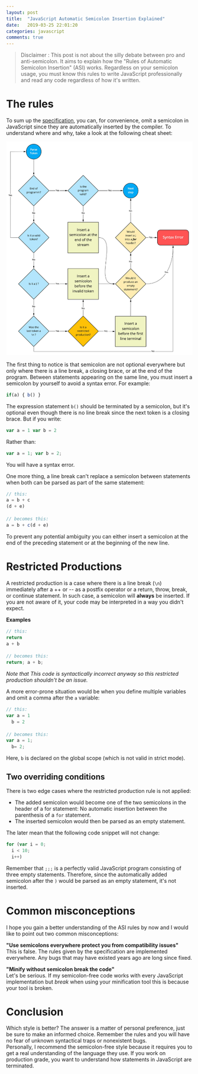 ```yaml
---
layout: post
title:  "JavaScript Automatic Semicolon Insertion Explained"
date:   2019-03-25 22:01:20
categories: javascript
comments: true
---
```


> Disclaimer : This post is not about the silly debate between pro and anti-semicolon. It aims to explain how the "Rules of Automatic Semicolon Insertion" (ASI) works. Regardless on your semicolon usage, you must know this rules to write JavaScript professionally and read any code regardless of how it's written.

# The rules
To sum up the [specification](http://es5.github.io/#x7.9.1), you can, for convenience, omit a semicolon in JavaScript since they are automatically inserted by the compiler. To understand where and why, take a look at the following cheat sheet:

<img src="/assets/posts/2019-03-25-javascript_automatic_semicolon_insertion/ASI_cheat_sheet.jpg" alt="ASI cheat sheet" id="asi-fig" />

The first thing to notice is that semicolon are not optional everywhere but only where there is a line break, a closing brace, or at the end of the program. Between statements appearing on the same line, you must insert a semicolon by yourself to avoid a syntax error. For example:

```javascript
if(a) { b() }
```

The expression statement `b()` should be terminated by a semicolon, but it's optional even though there is no line break since the next token is a closing brace. But if you write:  

```javascript
var a = 1 var b = 2
```

Rather than:  

```javascript
var a = 1; var b = 2;
```

You will have a syntax error.  

One more thing, a line break can't replace a semicolon between statements when both can be parsed as part of the same statement:  

```javascript
// this:
a = b + c 
(d + e)
 
// becomes this:
a = b + c(d + e)
```

To prevent any potential ambiguity you can either insert a semicolon at the end of the preceding statement or at the beginning of the new line.  

# Restricted Productions

A restricted production is a case where there is a line break (`\n`) immediately after a ++ or -- as a postfix operator or a return, throw, break, or continue statement. In such case, a semicolon will **always** be inserted. If you are not aware of it, your code may be interpreted in a way you didn't expect.  

**Examples**  

```javascript
// this:
return
a + b 
 
// becomes this:
return; a + b;
```

*Note that This code is syntactically incorrect anyway so this restricted production shouldn't be an issue.*  

A more error-prone situation would be when you define multiple variables and omit a comma after the `a` variable:  

```javascript
// this:
var a = 1
  b = 2
 
// becomes this:
var a = 1;
  b= 2;
```

Here, `b` is declared on the global scope (which is not valid in strict mode).  

## Two overriding conditions

There is two edge cases where the restricted production rule is not applied:  
- The added semicolon would become one of the two semicolons in the header of a for statement: No automatic insertion between the parenthesis of a `for` statement.
- The inserted semicolon would then be parsed as an empty statement.

The later mean that the following code snippet will not change:

```javascript
for (var i = 0; 
  i < 10; 
  i++)
```

Remember that `;;;` is a perfectly valid JavaScript program consisting of three empty statements. Therefore, since the automatically added semicolon after the `)` would be parsed as an empty statement, it's not inserted.  

# Common misconceptions

I hope you gain a better understanding of the ASI rules by now and I would like to point out two common misconceptions:  

**"Use semicolons everywhere protect you from compatibility issues"**  
This is false. The rules given by the specification are implemented everywhere. Any bugs that may have existed years ago are long since fixed.  

**"Minify without semicolon break the code"**  
Let's be serious. If my semicolon-free code works with every JavaScript implementation but *break* when using your minification tool this is because your tool is broken.  

# Conclusion
Which style is better? The answer is a matter of personal preference, just be sure to make an informed choice. Remember the rules and you will have no fear of unknown syntactical traps or nonexistent bugs.  
Personally, I recommend the semicolon-free style because it requires you to get a real understanding of the language they use. If you work on production grade, you want to understand how statements in JavaScript are terminated.